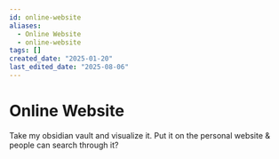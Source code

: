 ```yaml
---
id: online-website
aliases:
  - Online Website
  - online-website
tags: []
created_date: "2025-01-20"
last_edited_date: "2025-08-06"
---
```


# Online Website

Take my obsidian vault and visualize it. Put it on the personal website & people can search through it?


